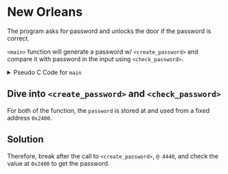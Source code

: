 # New Orleans

The program asks for password and unlocks the door if the password is correct.

`<main>` function will generate a password w/ `<create_password>` and compare it with password in the input using `<check_password>`.

<details>
  <summary>Pseudo C Code for <code>main</code></summary>

  ```c
  void main() {
    char *password = create_password();
    puts("Enter the password to continue");
    char *input = get_password();
    if (check_password(input)) {
      puts("Access Granted!");
      unlock_door();
    } else {
      puts("Invalid password; try again.");
    }
    return;
  }
  ```

</details>

## Dive into `<create_password>` and `<check_password>`
For both of the function, the `password` is stored at and used from a fixed address `0x2400`.


## Solution
Therefore, break after the call to `<create_password>`, `@ 4440`, and check the value at `0x2400` to get the password.

<!-- solution: {'level_id': 2, 'input': '40674f5d256e37;'} -->
